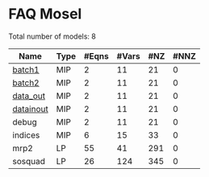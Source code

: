 #  FAQ Mosel

Total number of models:   8

| Name      | Type | #Eqns | #Vars | #NZ | #NNZ |
|-----------|------|-------|-------|-----|------|
| [batch1](https://examples.xpress.fico.com/example.pl?id=runbatch)    | MIP  | 2     | 11    | 21  | 0    |
| [batch2](https://examples.xpress.fico.com/example.pl?id=runbatch)    | MIP  | 2     | 11    | 21  | 0    |
| [data_out](https://examples.xpress.fico.com/example.pl?id=dataioout_15#filedisploc)  | MIP  | 2     | 11    | 21  | 0    |
| [datainout](https://examples.xpress.fico.com/example.pl?id=dataioout_19#filedisploc) | MIP  | 2     | 11    | 21  | 0    |
| debug     | MIP  | 2     | 11    | 21  | 0    |
| indices   | MIP  | 6     | 15    | 33  | 0    |
| mrp2      | LP   | 55    | 41    | 291 | 0    |
| sosquad   | LP   | 26    | 124   | 345 | 0    |